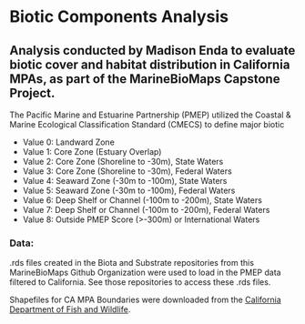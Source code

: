 # Biotic Components Analysis

## Analysis conducted by Madison Enda to evaluate biotic cover and habitat distribution in California MPAs, as part of the MarineBioMaps Capstone Project. 

The Pacific Marine and Estuarine Partnership (PMEP) utilized the Coastal & Marine Ecological Classification Standard (CMECS) to define major biotic 
- Value 0: Landward Zone
- Value 1: Core Zone (Estuary Overlap)
- Value 2: Core Zone (Shoreline to -30m), State Waters
- Value 3: Core Zone (Shoreline to -30m), Federal Waters
- Value 4: Seaward Zone (-30m to -100m), State Waters
- Value 5: Seaward Zone (-30m to -100m), Federal Waters
- Value 6: Deep Shelf or Channel (-100m to -200m), State Waters
- Value 7: Deep Shelf or Channel (-100m to -200m), Federal Waters
- Value 8: Outside PMEP Score (>-300m) or International Waters

### Data:

.rds files created in the Biota and Substrate repositories from this MarineBioMaps Github Organization were used to load in the PMEP data filtered to California. See those repositories to access these .rds files. 

Shapefiles for CA MPA Boundaries were downloaded from the [California Department of Fish and Wildlife](https://data.ca.gov/dataset/california-marine-protected-areas-ds582).
